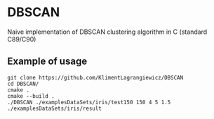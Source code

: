 # DBSCAN
Naive implementation of DBSCAN clustering algorithm in C (standard C89/C90)  

## Example of usage
```
git clone https://github.com/KlimentLagrangiewicz/DBSCAN
cd DBSCAN/  
cmake .  
cmake --build .  
./DBSCAN ./examplesDataSets/iris/test150 150 4 5 1.5 ./examplesDataSets/iris/result
 ```

